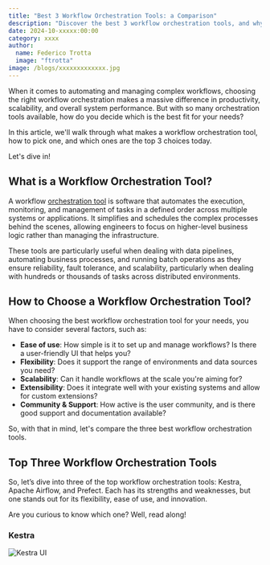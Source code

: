 ```yaml
---
title: "Best 3 Workflow Orchestration Tools: a Comparison"
description: "Discover the best 3 workflow orchestration tools, and why Kestra is the best choice for your business.""
date: 2024-10-xxxxx:00:00
category: xxxx
author:
  name: Federico Trotta
  image: "ftrotta"
image: /blogs/xxxxxxxxxxxxx.jpg
---
```


When it comes to automating and managing complex workflows, choosing the right workflow orchestration makes a massive difference in productivity, scalability, and overall system performance. But with so many orchestration tools available, how do you decide which is the best fit for your needs?

In this article, we'll walk through what makes a workflow orchestration tool, how to pick one, and which ones are the top 3 choices today.

Let's dive in!

## What is a Workflow Orchestration Tool?
A workflow [orchestration tool](./2024-09-18-what-is-an-orchestrator.md) is software that automates the execution, monitoring, and management of tasks in a defined order across multiple systems or applications. It simplifies and schedules the complex processes behind the scenes, allowing engineers to focus on higher-level business logic rather than managing the infrastructure.

These tools are particularly useful when dealing with data pipelines, automating business processes, and running batch operations as they ensure reliability, fault tolerance, and scalability, particularly when dealing with hundreds or thousands of tasks across distributed environments.

## How to Choose a Workflow Orchestration Tool? 
When choosing the best workflow orchestration tool for your needs, you have to consider several factors, such as:

- **Ease of use**: How simple is it to set up and manage workflows? Is there a user-friendly UI that helps you?
- **Flexibility**: Does it support the range of environments and data sources you need?
- **Scalability**: Can it handle workflows at the scale you're aiming for?
- **Extensibility**: Does it integrate well with your existing systems and allow for custom extensions?
- **Community & Support**: How active is the user community, and is there good support and documentation available?

So, with that in mind, let's compare the three best workflow orchestration tools.

## Top Three Workflow Orchestration Tools
So, let’s dive into three of the top workflow orchestration tools: Kestra, Apache Airflow, and Prefect. Each has its strengths and weaknesses, but one stands out for its flexibility, ease of use, and innovation.

Are you curious to know which one? Well, read along!

### Kestra
![Kestra UI](/blogs/2024-10-DD-workflow-tools-comparison/kestra-UI.png)